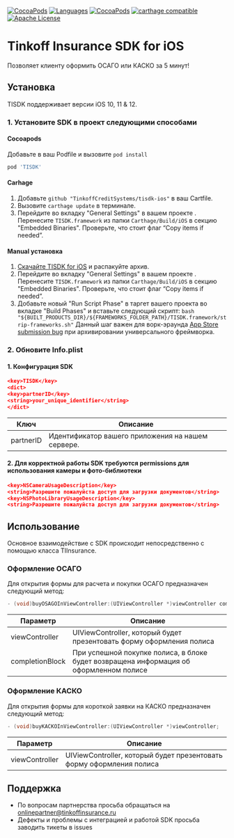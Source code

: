 [![CocoaPods](https://img.shields.io/badge/platforms-iOS-orange.svg?maxAge=2592000)](https://cocoapods.org/pods/TISDK)
[![Languages](https://img.shields.io/badge/languages-ObjC%20%7C%20%20Swift-orange.svg?maxAge=2592000)](https://github.com/TinkoffCreditSystems/tisdk-ios)
[![CocoaPods](https://img.shields.io/cocoapods/v/TISDK.svg?maxAge=2592000)](https://cocoapods.org/pods/TISDK)
[![carthage compatible](https://img.shields.io/badge/Carthage-compatible-4BC51D.svg?style=flat)](https://github.com/Carthage/Carthage)
[![Apache License](http://img.shields.io/badge/license-APACHE2-blue.svg?style=flat)](https://www.apache.org/licenses/LICENSE-2.0.html)

# Tinkoff Insurance SDK for iOS

Позволяет клиенту оформить ОСАГО или КАСКО за 5 минут!

## Установка

TISDK поддерживает версии iOS 10, 11 & 12.

### 1. Установите SDK в проект следующими способами

#### Cocoapods

Добавьте в ваш Podfile и вызовите `pod install`

```ruby
pod 'TISDK'
```

#### Carhage

1. Добавьте `github "TinkoffCreditSystems/tisdk-ios"` в ваш Cartfile.
2. Вызовите `carthage update` в терминале.
3. Перейдите во вкладку "General Settings" в вашем проекте . Перенесите `TISDK.framework` из папки `Carthage/Build/iOS` в секцию "Embedded Binaries". Проверьте, что стоит флаг “Copy items if needed”.

#### Manual установка

1. [Скачайте TISDK for iOS](https://github.com/TinkoffCreditSystems/tisdk-ios/archive/master.zip) и распакуйте архив.
2. Перейдите во вкладку "General Settings" в вашем проекте . Перенесите `TISDK.framework` из папки `Carthage/Build/iOS` в секцию "Embedded Binaries". Проверьте, что стоит флаг “Copy items if needed”.
3. Добавьте новый "Run Script Phase" в таргет вашего проекта во вкладке "Build Phases" и вставьте следующий скрипт: 
`bash "${BUILT_PRODUCTS_DIR}/${FRAMEWORKS_FOLDER_PATH}/TISDK.framework/strip-frameworks.sh"`
Данный шаг важен для ворк-эраунда [App Store submission bug](http://www.openradar.me/radar?id=6409498411401216) при архивировании универсального фреймворка.

### 2. Обновите Info.plist

#### 1. Конфигурация SDK

```json
<key>TISDK</key>
<dict>
<key>partnerID</key>
<string>your_unique_identifier</string>
</dict>
```

| Ключ            | Описание                                                                               |
|-----------------|----------------------------------------------------------------------------------------|
| partnerID          | Идентификатор вашего приложения на нашем сервере.                         |

#### 2. Для корректной работы SDK требуются permissions для использования камеры и фото-библиотеки

```json
<key>NSCameraUsageDescription</key>
<string>Разрешите пожалуйста доступ для загрузки документов</string>
<key>NSPhotoLibraryUsageDescription</key>
<string>Разрешите пожалуйста доступ для загрузки документов</string>
```

## Использование

Основное взаимодействие с SDK происходит непосредственно с помощью класса TIInsurance.

### Оформление ОСАГО

Для открытия формы для расчета и покупки ОСАГО предназначен следующий метод:

```objective-c
- (void)buyOSAGOInViewController:(UIViewController *)viewController completionBlock:(void (^ _Nullable)(TIPolicyInfo *))completionBlock;
```

| Параметр        | Описание                                                                               |
|-----------------|----------------------------------------------------------------------------------------|
| viewController  | UIViewController, который будет презентовать форму оформления полиса                   |
| completionBlock | При успешной покупке полиса, в блоке будет возвращена информация об оформленном полисе |

### Оформление КАСКО

Для открытия формы для короткой заявки на КАСКО предназначен следующий метод:

```objective-c
- (void)buyKACKOInViewController:(UIViewController *)viewController;
```

| Параметр        | Описание                                                                               |
|-----------------|----------------------------------------------------------------------------------------|
| viewController  | UIViewController, который будет презентовать форму оформления полиса                   |

## Поддержка

- По вопросам партнерства просьба обращаться на onlinepartner@tinkoffinsurance.ru
- Дефекты и проблемы с интеграцией и работой SDK просьба заводить тикеты в issues
